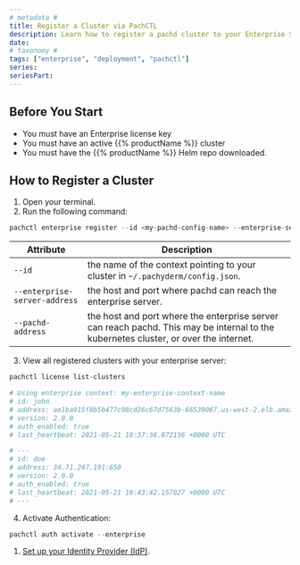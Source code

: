 ```yaml
---
# metadata # 
title: Register a Cluster via PachCTL
description: Learn how to register a pachd cluster to your Enterprise Server using PachCTL.
date: 
# taxonomy #
tags: ["enterprise", "deployment", "pachctl"]
series:
seriesPart:
---
```


## Before You Start 

- You must have an Enterprise license key
- You must have an active {{% productName %}} cluster
- You must have the {{% productName %}} Helm repo downloaded.

## How to Register a Cluster 

1. Open your terminal.
2. Run the following command:
```s
pachctl enterprise register --id <my-pachd-config-name> --enterprise-server-address <pach-enterprise-IP>:650 --pachd-address <pachd-IP>:650
```
   |Attribute|Description|
   |-|-|
   |`--id`| the name of the context pointing to your cluster in `~/.pachyderm/config.json`.|
   |`--enterprise-server-address`|the host and port where pachd can reach the enterprise server.|
   |`--pachd-address`|the host and port where the enterprise server can reach pachd.  This may be internal to the kubernetes cluster, or over the internet.|

3. View all registered clusters with your enterprise server: 
```s
pachctl license list-clusters

# Using enterprise context: my-enterprise-context-name
# id: john
# address: ae1ba915f8b5b477c98cd26c67d7563b-66539067.us-west-2.elb.amazonaws.com:650
# version: 2.0.0
# auth_enabled: true
# last_heartbeat: 2021-05-21 18:37:36.072156 +0000 UTC

# ---
# id: doe
# address: 34.71.247.191:650
# version: 2.0.0
# auth_enabled: true
# last_heartbeat: 2021-05-21 18:43:42.157027 +0000 UTC
# ---
```
4. Activate Authentication:
```s
pachctl auth activate --enterprise
```
1. [Set up your Identity Provider (IdP)](../../connectors/).



